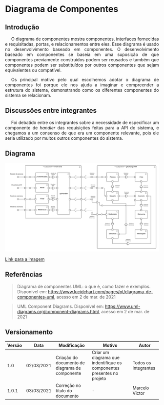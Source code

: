 # Diagrama de Componentes

## Introdução

<p style="text-indent: 20px; text-align: justify">
O diagrama de componentes mostra componentes, interfaces fornecidas e requisitadas, portas, e relacionamentos entre eles. Esse diagrama é usado no desenvolvimento baseado em componentes. O desenvolvimento baseado em componentes se baseia em uma suposição de que componentes previamente construídos podem ser reusados e também que componentes podem ser substituídos por outros componentes que sejam equivalentes ou compatível.
</p>

<p style="text-indent: 20px; text-align: justify">
Os principal motivo pelo qual escolhemos adotar o diagrama de componentes foi porque ele nos ajuda a imaginar e compreender a estrutura do sistema, demonstrando como os diferentes componentes do sistema se relacionam.
</p>

## Discussões entre integrantes

<p style="text-indent: 20px; text-align: justify">
Foi debatido entre os integrantes sobre a necessidade de especificar um componente de <em>handler</em> das requisições feitas para a API do sistema, e chegamos a um consenso de que era um componente relevante, pois ele seria utilizado por muitos outros componentes do sistema.
</p>

## Diagrama

![Diagrama de componentes](/../../assets/diagrama_componentes/diagrama_de_componentes.png)

<a href="https://drive.google.com/file/d/1xU5zW2MU66O0srtWuXSoXb3pZectBMDB/view?usp=sharing" target="_blank" rel="noopener">Link para a imagem</a>

## Referências

> Diagrama de componentes UML: o que é, como fazer e exemplos. Disponível em: https://www.lucidchart.com/pages/pt/diagrama-de-componentes-uml, acesso em 2 de mar. de 2021

> UML Component Diagrams. Disponível em: https://www.uml-diagrams.org/component-diagrams.html, acesso em 2 de mar. de 2021

## Versionamento

| Versão | Data       | Modificação               | Motivo | Autor         |
| ------ | ---------- | ------------------------- | ------ | ------------- |
|  1.0  | 02/03/2021 | Criação do documento de diagrama de componente | Criar um diagrama que indentifique os componentes presentes no projeto | Todos os integrantes |
|  1.0.1  | 03/03/2021 | Correção no titulo do documento | - | Marcelo Victor |
